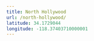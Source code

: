 ```yaml
---
title: North Hollywood
url: /north-hollywood/
latitude: 34.1729044
longitude: -118.37403710000001
---
```

